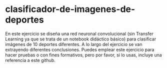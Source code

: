 # clasificador-de-imagenes-de-deportes
En este ejercicio se diseña una red neuronal convolucional (sin Transfer Learning ya que se trata de un notebook didáctico básico) para clasificar imágenes de 10 deportes diferentes. A lo largo del ejercicio se van extrayendo diferentes conclusiones. Puedes emplear este ejercicio para hacer pruebas o con fines formativos, pero por favor, si lo usas, incluye una referencia a este github.
